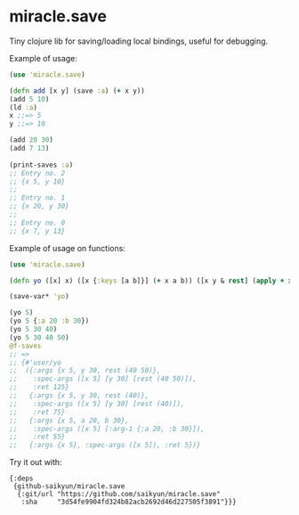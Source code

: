 # miracle.save
Tiny clojure lib for saving/loading local bindings, useful for debugging.

Example of usage:
```clojure
(use 'miracle.save)

(defn add [x y] (save :a) (+ x y))
(add 5 10)
(ld :a)
x ;;=> 5
y ;;=> 10

(add 20 30)
(add 7 13)
 
(print-saves :a)
;; Entry no. 2
;; {x 5, y 10}
;;
;; Entry no. 1
;; {x 20, y 30}
;;
;; Entry no. 0
;; {x 7, y 13}
```

Example of usage on functions:
```clojure
(use 'miracle.save)

(defn yo ([x] x) ([x {:keys [a b]}] (+ x a b)) ([x y & rest] (apply + x y rest)))

(save-var* 'yo)

(yo 5)
(yo 5 {:a 20 :b 30})
(yo 5 30 40)
(yo 5 30 40 50)
@f-saves
;; =>
;; {#'user/yo
;;  ({:args {x 5, y 30, rest (40 50)},
;;    :spec-args ([x 5] [y 30] [rest (40 50)]),
;;    :ret 125}
;;   {:args {x 5, y 30, rest (40)},
;;    :spec-args ([x 5] [y 30] [rest (40)]),
;;    :ret 75}
;;   {:args {x 5, a 20, b 30},
;;    :spec-args ([x 5] [:arg-1 {:a 20, :b 30}]),
;;    :ret 55}
;;   {:args {x 5}, :spec-args ([x 5]), :ret 5})}
```

Try it out with:

```edn
{:deps
 {github-saikyun/miracle.save
  {:git/url "https://github.com/saikyun/miracle.save"
   :sha     "3d54fe9904fd324b82acb2692d46d227505f3891"}}}
```
